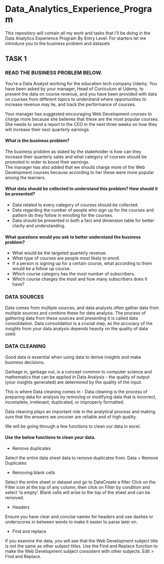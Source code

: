 # Data_Analytics_Experience_Program

This repository will contain all my work and tasks that I'll be doing in the Data Analytics Experience Program By Entry Level.
For starters let me introduce you to the business problem and datasets

## TASK 1

### READ THE BUSINESS PROBLEM BELOW.

You’re a Data Analyst working for the education tech company Udemy. You have been asked by your manager, Head of Curriculum at Udemy, to present the data on course revenue, 
and you have been provided with data on courses from different topics to understand where opportunities to increase revenue may lie, and track the performance of courses.

Your manager has suggested encouraging Web Development courses to charge more because she believes that these are the most popular courses.
She needs to send a report to the CEO in the next three weeks on how they will increase their next quarterly earnings.



#### What is the business problem?

The business problem as stated by the stakeholder is how can they increase their quarterly sales and what category of courses should be promoted in order to boost their earnings.  
The manager has also added that we should charge more of the Web Development courses because according to her these were more popular among the learners. 



#### What data should be collected to understand this problem? How should it be presented?

* Data related to every category of courses should be collected. 
* Data regarding the number of people who sign up for the courses and pattern do they follow in enrolling for the courses.
* Data should be presented in both a fact and dimension table for better clarity and understanding.


####  What questions would you ask to better understand the business problem?

* What would be the targeted quarterly revenue.
* What type of courses are people most likely to enroll.
* If a person is signing up for a certain course, what according to them would be a follow up course.
* Which course category has the most number of subscribers.
* Which course charges the most and how many subscribers does it have?



### DATA SOURCES

Data comes from multiple sources, and data analysts often gather data from multiple sources and combine these for data analysis. The process of gathering data from these sources and presenting it is called data consolidation. Data consolidation is a crucial step, as the accuracy of the insights from your data analysis depends heavily on the quality of data used.


### DATA CLEANING

Good data is essential when using data to derive insights and make business decisions.

Garbage in, garbage out, is a concept common to computer science and mathematics that can be applied in Data Analysis - the quality of output (your insights generated) are determined by the quality of the input.

This is where Data cleaning comes in - Data cleaning is the process of preparing data for analysis by removing or modifying data that is incorrect, incomplete, irrelevant, duplicated, or improperly formatted.

Data cleaning plays an important role in the analytical process and making sure that the answers we uncover are reliable and of high quality.

We will be going through a few functions to clean our data in excel.



#### Use the below functions to clean your data.

* Remove duplicates

Select the entire data sheet data to remove duplicates from.
Data > Remove Duplicates


* Removing blank cells

Select the entire sheet or dataset and go to DataCreate a filter
Click on the Filter icon at the top of any column, then click on Filter by condition and select ‘is empty’.
Blank cells will arise to the top of the sheet and can be removed.

* Headers

Ensure you have clear and concise names for headers and use dashes or underscores in between words to make it easier to parse later on.

* Find and replace

If you examine the data, you will see that the Web Development subject title is not the same as other subject titles. Use the Find and Replace function to make the Web Development subject consistent with other subjects.
Edit > Find and Replace.
